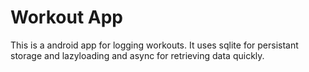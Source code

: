 # Workout App
This is a android app for logging workouts. It uses sqlite for persistant storage and lazyloading and async for retrieving data quickly.
